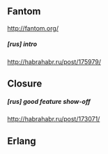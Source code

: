 
## Fantom
http://fantom.org/

##### [rus] intro
http://habrahabr.ru/post/175979/


## Closure

##### [rus] good feature show-off
http://habrahabr.ru/post/173071/


## Erlang